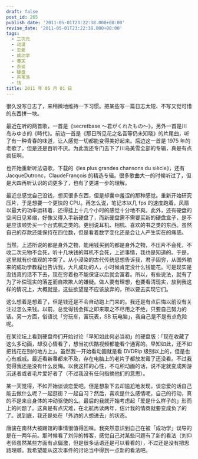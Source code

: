 ```yaml
---
draft: false
post_id: 265
publish_date: '2011-05-01T23:22:38.000+08:00'
revise_date: '2011-05-01T23:22:38.000+08:00'
tags:
  - 二次元
  - 动漫
  - 恋爱
  - 成功学
  - 春天
  - 杂谈
  - 硬盘
  - 芦苇荡
  - 钱
title: 2011 年 05 月 01 日
---
```


很久没写日志了，来稍微地维持一下习惯。把某些写一篇日志太短、不写又觉可惜的东西拼一块。

最近在听的两首歌，一首是《secretbase ～君がくれたもの～》，另外一首是川岛みゆき的《時代》。前边一首是《那日所见花之名吾等仍未知晓》的片尾曲，听了有一种青春的味道，让人感觉一切都能变得美好起来。后边这一首是 1975 年的老歌了，但是还是百听不厌。为此我还专门去下了川岛美雪全部的专辑，真是有点疯狂啊。

也开始重新听法语歌，下载的《les plus grandes chansons du siècle》，还有 JacqueDutronc，ClaudeFrançois 的精选专辑。很多歌曲大一的时候听过了，但是大四再听认识的词更多了，也有了更进一步的理解。

最近总感觉自己没钱，想买很多东西，但是却囊中羞涩的那种感觉。重新开始研究压片，于是想要一个更快的 CPU。再怎么说，笔记本以几 fps 的速度跑着，风扇以最大的功率运转着，还得挂上十几个小时的感觉十分地不爽。此外，还有硬盘的空间日见紧缩，好像又得入手新硬盘了，而新硬盘需不需要买新的硬盘盒子，是不是应该顺势买一个台式机之类的。更别说耳机、相机、喜欢的书之类的东西。虽然自己的存款还能保持在四位数，但是看着数字变化还是会让人产生实在的痛感。

当然，上述所说的都是身外之物，能用钱买到的都是身外之物，不压片不会死，不收二次元物不会死，听十几块钱的耳机不会死，上述事情，我也是知道的。于是，这里就有价值观的冲突了。从小浸染的古代传统思想告诉我，君子固穷，从国外舶来的成功学教程也告诉我，大凡成功的人，小时候肯定没什么钱能花。可是现实是没钱真的活不下去，现在穷着也不能保证以后就会富着。所以，有些说法，就有了为了补偿现实的落差而自欺欺人的嫌疑。做人要有理想，也要看清现实，放到我这样的情况上，大概就是，这些欲望是不应该放弃的，所以要去实现它们。

这么想着是想着了，但是钱还是不会自动跑上门来的。我还是有点后悔以前没有关注过怎么来钱。以前，总觉得钱会挥之即来取之不尽用之不绝，只要自己努力的话。另一方面，俗语说「穷玩车，富玩表，SB 玩电脑」，我自己是不是有点危险呢。

在某论坛上看到硬盘帝们开始讨论「早知如此何必当初」的硬盘版：「现在收藏了这么多动画，却没心情看了，想当初优酷视频都能看个通宵的。早知如此，还不如把钱花在别的地方上」。虽然我一开始看动画就是看 DVDRip 级别以上的，但是也心有戚戚。最近看新番都来不及，存在电脑上的老片子都放发霉了还没看。不过我觉得我还是没有什么反悔。以我这样的心性，不屯积动画的话，说不定就变成网游沉迷者或者毛片爱好者了（不过我没有任何指摘他们的意思）。

某一天觉得，不如开始谈谈恋爱吧。但是想象下去却尴尬地发现，谈恋爱的话自己能去做什么呢？一起逛街？一起自习？然后，喜欢是什么感情呢，自己的行动，真的不是来自身体的冲动驱使的么。最后的我就开始考虑起「爱是什么样子的」形而上的问题了。这真是有点灾难，在北航再读两年，估计我的情商就要变成负了的了。说到底，我还是处在「外边的人想进去」的状态。

唐骏在南林大被踢馆的事情很值得回味。我突然意识到自己在被「成功学」误导的是在一两年前。那时候看了刘仰的博客，感觉自己对某些问题有了新的看法（刘仰老师虽然某些方面有点偏激，但是很多话语还是可以看看的），不过还是没有把思路理顺。我希望能从这次事件的讨论当中得到一点新的看法吧。
